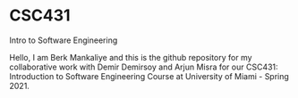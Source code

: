 # CSC431
Intro to Software Engineering

Hello, I am Berk Mankaliye and this is the github repository for my collaborative work with 
Demir Demirsoy and Arjun Misra for our CSC431: Introduction to Software Engineering Course at 
University of Miami - Spring 2021.
